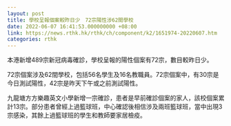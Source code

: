 ```yaml
---
layout: post
title: 學校呈報個案較昨日少　72宗陽性涉62間學校
date: 2022-06-07 16:41:53.000000000 +08:00
link: https://news.rthk.hk/rthk/ch/component/k2/1651974-20220607.htm
categories: rthk
---
```


本港新增489宗新冠病毒確診，學校呈報的陽性個案有72宗，數目較昨日少。

72宗個案涉及62間學校，包括56名學生及16名教職員。72宗個案中，有30宗是今日測試陽性，42宗是昨天下午或之前測試陽性。

九龍塘方方樂趣英文小學新增一宗確診，患者是早前確診個案的家人，該校個案累計13宗。部分患者曾經上過籃球班，中心確認後相信涉及兩班籃球班，當中出現3宗感染，其餘上過籃球班的學生和教師要家居檢疫。
